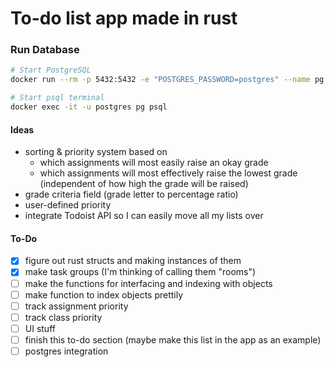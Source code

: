 # To-do list app made in rust

### Run Database

```sh
# Start PostgreSQL
docker run --rm -p 5432:5432 -e "POSTGRES_PASSWORD=postgres" --name pg postgres:14

# Start psql terminal
docker exec -it -u postgres pg psql
```

#### Ideas

- sorting & priority system based on
  - which assignments will most easily raise an okay grade
  - which assignments will most effectively raise the lowest grade (independent of how high the grade will be raised)
- grade criteria field (grade letter to percentage ratio)
- user-defined priority
- integrate Todoist API so I can easily move all my lists over 

#### To-Do

- [x] figure out rust structs and making instances of them
- [x] make task groups (I'm thinking of calling them "rooms")
- [ ] make the functions for interfacing and indexing with objects
- [ ] make function to index objects prettily
- [ ] track assignment priority
- [ ] track class priority
- [ ] UI stuff
- [ ] finish this to-do section (maybe make this list in the app as an example)
- [ ] postgres integration

